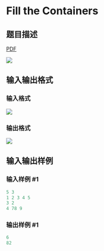 # Fill the Containers

## 题目描述

[problemUrl]: https://uva.onlinejudge.org/index.php?option=com_onlinejudge&Itemid=8&category=26&page=show_problem&problem=2408

[PDF](https://uva.onlinejudge.org/external/114/p11413.pdf)

![](https://cdn.luogu.com.cn/upload/vjudge_pic/UVA11413/f225ec10e966258f32997029a6c42ed6e20ab01e.png)

## 输入输出格式

### 输入格式

![](https://cdn.luogu.com.cn/upload/vjudge_pic/UVA11413/813f8573d3aa7e26c3b3091a48d136a60636f4ab.png)

### 输出格式

![](https://cdn.luogu.com.cn/upload/vjudge_pic/UVA11413/e5c4d29d7d83c525d8d1e1e033e834f2e1c5e23b.png)

## 输入输出样例

### 输入样例 #1

```cpp
5 3
1 2 3 4 5
3 2
4 78 9
```


### 输出样例 #1

```cpp
6
82
```


